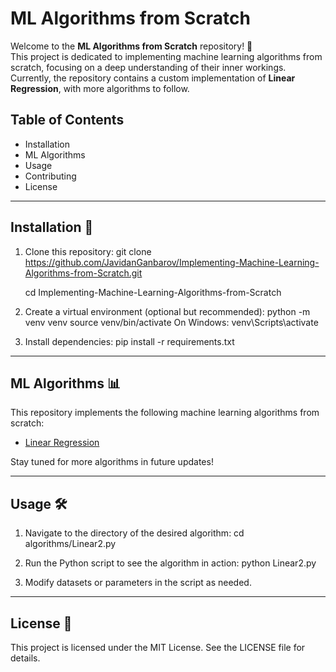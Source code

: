 # ML Algorithms from Scratch

Welcome to the **ML Algorithms from Scratch** repository! 🚀  
This project is dedicated to implementing machine learning algorithms from scratch, focusing on a deep understanding of their inner workings.  
Currently, the repository contains a custom implementation of **Linear Regression**, with more algorithms to follow.

## Table of Contents
- Installation
- ML Algorithms
- Usage
- Contributing
- License

---

## Installation 🔧

1. Clone this repository:
   git clone https://github.com/JavidanGanbarov/Implementing-Machine-Learning-Algorithms-from-Scratch.git

    cd Implementing-Machine-Learning-Algorithms-from-Scratch

3. Create a virtual environment (optional but recommended):
   python -m venv venv
   source venv/bin/activate
   On Windows: venv\Scripts\activate

4. Install dependencies:
   pip install -r requirements.txt

---

## ML Algorithms 📊

This repository implements the following machine learning algorithms from scratch:

- [Linear Regression](https://github.com/JavidanGanbarov/Implementing-Machine-Learning-Algorithms-from-Scratch/blob/main/Linear_2.py)

Stay tuned for more algorithms in future updates!

---

## Usage 🛠️

1. Navigate to the directory of the desired algorithm:
   cd algorithms/Linear2.py

2. Run the Python script to see the algorithm in action:
   python Linear2.py

3. Modify datasets or parameters in the script as needed.

---


## License 📄

This project is licensed under the MIT License. See the LICENSE file for details.
